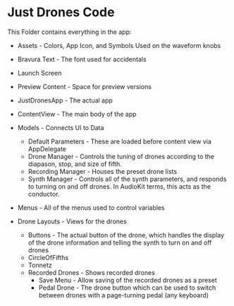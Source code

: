 #  Just Drones Code

This Folder contains everything in the app:
* Assets - Colors, App Icon, and Symbols Used on the waveform knobs
* Bravura Text - The font used for accidentals
* Launch Screen
* Preview Content - Space for preview versions

* JustDronesApp - The actual app
* ContentView - The main body of the app
* Models - Connects UI to Data
    * Default Parameters - These are loaded before content view via AppDelegate
    * Drone Manager - Controls the tuning of drones according to the diapason, stop, and size of fifth.
    * Recording Manager - Houses the preset drone lists
    * Synth Manager - Controls all of the synth parameters, and responds to turning on and off drones. In AudioKit terms, this acts as the conductor.
* Menus - All of the menus used to control variables
* Drone Layouts - Views for the drones
    * Buttons - The actual button of the drone, which handles the display of the drone information and telling the synth to turn on and off drones
    * CircleOfFifths
    * Tonnetz
    * Recorded Drones - Shows recorded drones
        * Save Menu - Allow saving of the recorded drones as a preset
        * Pedal Drone - The drone button which can be used to switch between drones with a page-turning pedal (any keyboard)
    
    

